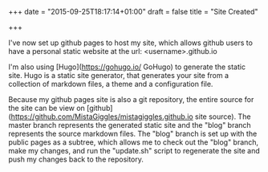 +++
date = "2015-09-25T18:17:14+01:00"
draft = false
title = "Site Created"

+++

I've now set up github pages to host my site, which allows github users to have a personal static website at the url: \<username\>.github.io

I'm also using [Hugo](https://gohugo.io/ GoHugo) to generate the static site. Hugo is a static site generator, that generates your site from a collection of markdown files, a theme and a configuration file.

Because my github pages site is also a git repository, the entire source for the site can be view on [github](https://github.com/MistaGiggles/mistagiggles.github.io site source). The master branch represents the generated static site and the "blog" branch represents the source markdown files. The "blog" branch is set up with the public pages as a subtree, which allows me to check out the "blog" branch, make my changes, and run the "update.sh" script to regenerate the site and push my changes back to the repository.